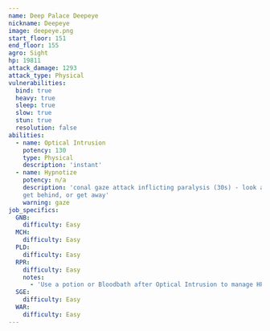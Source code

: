 ```yaml
---
name: Deep Palace Deepeye
nickname: Deepeye
image: deepeye.png
start_floor: 151
end_floor: 155
agro: Sight
hp: 19811
attack_damage: 1293
attack_type: Physical
vulnerabilities:
  bind: true
  heavy: true
  sleep: true
  slow: true
  stun: true
  resolution: false
abilities:
  - name: Optical Intrusion
    potency: 130
    type: Physical
    description: 'instant'
  - name: Hypnotize
    potency: n/a
    description: 'conal gaze attack inflicting paralysis (30s) - look away,
    get behind, or get away'
    warning: gaze
job_specifics:
  GNB:
    difficulty: Easy
  MCH:
    difficulty: Easy
  PLD:
    difficulty: Easy
  RPR:
    difficulty: Easy
    notes:
      - 'Use a potion or Bloodbath after Optical Intrusion to manage HP'
  SGE:
    difficulty: Easy
  WAR:
    difficulty: Easy
---
```

